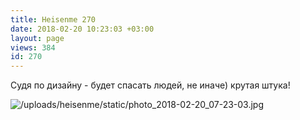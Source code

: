 ```yaml
---
title: Heisenme 270
date: 2018-02-20 10:23:03 +03:00
layout: page
views: 384
id: 270
---
```


Судя по дизайну - будет спасать людей, не иначе) крутая штука!



![/uploads/heisenme/static/photo_2018-02-20_07-23-03.jpg](/uploads/heisenme/static/photo_2018-02-20_07-23-03.jpg)
